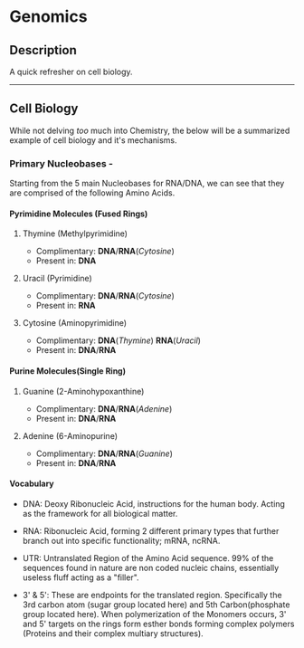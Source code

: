 # Genomics

## Description

A quick refresher on cell biology.

-----
 
## Cell Biology

While not delving *too* much into Chemistry, the below will be a summarized example of cell biology and it's mechanisms. 

### Primary Nucleobases -

Starting from the 5 main Nucleobases for RNA/DNA, we can see that they are comprised of the following Amino Acids.

#### Pyrimidine Molecules (Fused Rings)

1. Thymine (Methylpyrimidine)
    * Complimentary: **DNA**/**RNA**(*Cytosine*)
    * Present in: **DNA**

2. Uracil (Pyrimidine)
    * Complimentary: **DNA**/**RNA**(*Cytosine*)
    * Present in: **RNA**

3. Cytosine (Aminopyrimidine)
    * Complimentary: **DNA**(*Thymine*) **RNA**(*Uracil*)
    * Present in: **DNA**/**RNA**

#### Purine Molecules(Single Ring)

1. Guanine (2-Aminohypoxanthine)
    * Complimentary: **DNA**/**RNA**(*Adenine*)
    * Present in: **DNA**/**RNA**

2. Adenine (6-Aminopurine)
    * Complimentary: **DNA**/**RNA**(*Guanine*)
    * Present in: **DNA**/**RNA**

#### Vocabulary

* DNA: Deoxy Ribonucleic Acid, instructions for the human body. Acting as the framework for all biological matter.

* RNA: Ribonucleic Acid, forming 2 different primary types that further branch out into specific functionality; mRNA, ncRNA.

* UTR: Untranslated Region of the Amino Acid sequence. 99% of the sequences found in nature are non coded nucleic chains, essentially useless fluff acting as a "filler".

* 3' & 5': These are endpoints for the translated region. Specifically the 3rd carbon atom (sugar group located here) and 5th Carbon(phosphate group located here). When polymerization of the Monomers occurs, 3' and 5' targets on the rings form esther bonds forming complex polymers (Proteins and their complex multiary structures).
